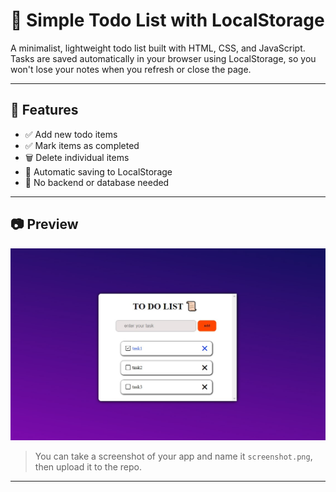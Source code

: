 # 📝 Simple Todo List with LocalStorage

A minimalist, lightweight todo list built with HTML, CSS, and JavaScript. Tasks are saved automatically in your browser using LocalStorage, so you won't lose your notes when you refresh or close the page.

---

## 🚀 Features

- ✅ Add new todo items
- ✅ Mark items as completed
- 🗑️ Delete individual items
- 💾 Automatic saving to LocalStorage
- 🧠 No backend or database needed

---

## 📷 Preview

![screenshot](screenshot.jpg)

> You can take a screenshot of your app and name it `screenshot.png`, then upload it to the repo.

---

